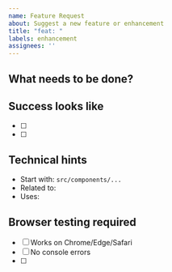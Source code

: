 ```yaml
---
name: Feature Request
about: Suggest a new feature or enhancement
title: "feat: "
labels: enhancement
assignees: ''
---
```


## What needs to be done?
<!-- Clear, actionable description that Claude Code can understand -->

## Success looks like
<!-- Specific outcomes that can be verified in the browser -->
- [ ] 
- [ ] 

## Technical hints
<!-- Help Claude Code navigate the codebase efficiently -->
- Start with: `src/components/...`
- Related to: <!-- existing feature/file -->
- Uses: <!-- specific library/pattern already in codebase -->

## Browser testing required
<!-- What to check in the browser after implementation -->
- [ ] Works on Chrome/Edge/Safari
- [ ] No console errors
- [ ] <!-- Specific user interaction to test -->